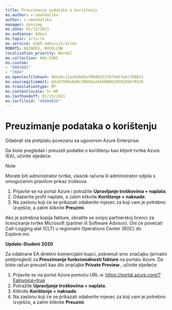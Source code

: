 ```yaml
---
title: Preuzimanje podataka o korištenju
ms.author: v-smandalika
author: v-smandalika
manager: dansimp
ms.date: 01/15/2021
ms.audience: Admin
ms.topic: article
ms.service: o365-administration
ROBOTS: NOINDEX, NOFOLLOW
localization_priority: Normal
ms.collection: Adm_O365
ms.custom:
- "9003801"
- "7604"
ms.openlocfilehash: 86ea8c21aa92685ef008693376f4e5fe6c768011
ms.sourcegitcommit: 6dc6f999e840c90694a246b90062950205679420
ms.translationtype: MT
ms.contentlocale: hr-HR
ms.lasthandoff: 01/15/2021
ms.locfileid: "49884826"
---
```

# <a name="download-usage-data"></a>Preuzimanje podataka o korištenju

Odabrali ste pretplatu povezanu sa ugovorom Azure Enterprise.

Da biste pregledali i preuzeli podatke o korištenju kao klijent tvrtke Azure (EA), učinite sljedeće:

> [!NOTE]
> Morate biti administrator tvrtke, vlasnik računa ili administrator odjela s omogućenim pravilom prikaz troškova. 

1. Prijavite se na portal Azure i potražite **Upravljanje troškovima + naplata**.
2. Odaberite profil naplate, a zatim kliknite **Korištenje + naknade**.
3. Na zaslonu koji će se prikazati odaberite mjesec za koji vam je potrebno izvješće, a zatim kliknite **Preuzmi**.

Ako je potrebna kopija fakture, obratite se svojoj partnerskoj licenci za licenciranje tvrtke Microsoft (partner ili Software Advisor). Oni će povećati Call-Logging alat (CLT) u regionalni Operations Center (ROC) do Explore.ms.

**Update-Studeni 2020**

Za odabrane EA direktni komercijalni kupci, pokrenuli smo značajku (privatni pretpregled) za **Preuzimanje funkcionalnosti fakture** na portalu Azure. Da biste račun preuzeli kao dio značajke **Private Preview** , učinite sljedeće:

1. Prijavite se na portal Azure pomoću URL-a: https://portal.azure.com/?EaInvoice=true 
2. Potražite **Upravljanje troškovima + naplata**. 
3. Kliknite **Korištenje + naknade**. 
4. Na zaslonu koji će se prikazati odaberite mjesec za koji vam je potrebno izvješće, a zatim kliknite **Preuzmi**.
